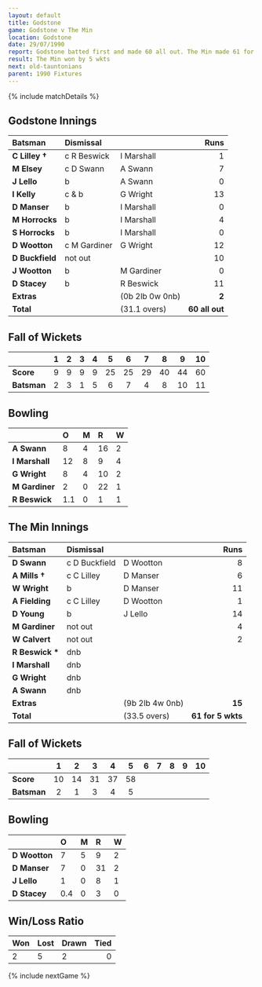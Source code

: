 ```yaml
---
layout: default
title: Godstone
game: Godstone v The Min
location: Godstone
date: 29/07/1990
report: Godstone batted first and made 60 all out. The Min made 61 for 5 wkts in reply
result: The Min won by 5 wkts
next: old-tauntonians
parent: 1990 Fixtures
---
```


{% include matchDetails %}

## Godstone Innings

| Batsman | Dismissal |  | Runs |
|:---|:---|---|---:|
| **C Lilley &#8224;** | c R Beswick | I Marshall | 1 |
| **M Elsey** | c D Swann | A Swann | 7 |
| **J Lello** | b | A Swann | 0 |
| **I Kelly** | c & b | G Wright | 13 |
| **D Manser** | b | I Marshall | 0 |
| **M Horrocks** | b | I Marshall | 4 |
| **S Horrocks** | b | I Marshall | 0 |
| **D Wootton** | c M Gardiner | G Wright | 12 |
| **D Buckfield** | not out |  | 10 |
| **J Wootton** | b | M Gardiner | 0 |
| **D Stacey** | b | R Beswick | 11 |
| **Extras** | | (0b 2lb 0w 0nb) | **2** |
| **Total** | | (31.1 overs) | **60 all out** |

## Fall of Wickets

| | 1 | 2 | 3 | 4 | 5 | 6 | 7 | 8 | 9 | 10 |
|---|:---:|:---:|:---:|:---:|:---:|:---:|:---:|:---:|:---:|:---:|
| **Score** | 9 | 9 | 9 | 9 | 25 | 25 | 29 | 40 | 44 | 60 |
| **Batsman** | 2 | 3 | 1 | 5 | 6 | 7 | 4 | 8 | 10 | 11 |

## Bowling

| | O | M | R | W |
|---|:---|:---|:---|:---|
| **A Swann** | 8 | 4 | 16 | 2 |
| **I Marshall** | 12 | 8 | 9 | 4 |
| **G Wright** | 8 | 4 | 10 | 2 |
| **M Gardiner** | 2 | 0 | 22 | 1 |
| **R Beswick** | 1.1 | 0 | 1 | 1 |

## The Min Innings

| Batsman | Dismissal |  | Runs |
|:---|:---|---|---:|
| **D Swann** | c D Buckfield | D Wootton | 8 |
| **A Mills &#8224;** | c C Lilley | D Manser | 6 |
| **W Wright** | b | D Manser | 11 |
| **A Fielding** | c C Lilley | D Wootton | 1 |
| **D Young** | b | J Lello | 14 |
| **M Gardiner** | not out |  | 4 |
| **W Calvert** | not out |  | 2 |
| **R Beswick &#42;** | dnb |  |  |
| **I Marshall** | dnb |  |  |
| **G Wright** | dnb |  |  |
| **A Swann** | dnb |  |  |
| **Extras** | | (9b 2lb 4w 0nb) | **15** |
| **Total** | | (33.5 overs) | **61 for 5 wkts** |

## Fall of Wickets

| | 1 | 2 | 3 | 4 | 5 | 6 | 7 | 8 | 9 | 10 |
|---|:---:|:---:|:---:|:---:|:---:|:---:|:---:|:---:|:---:|:---:|
| **Score** | 10 | 14 | 31 | 37 | 58 |  |  |  |  |  |
| **Batsman** | 2 | 1 | 3 | 4 | 5 |  |  |  |  |  |

## Bowling

| | O | M | R | W |
|---|:---|:---|:---|:---|
| **D Wootton** | 7 | 5 | 9 | 2 |
| **D Manser** | 7 | 0 | 31 | 2 |
| **J Lello** | 1 | 0 | 8 | 1 |
| **D Stacey** | 0.4 | 0 | 3 | 0 |

## Win/Loss Ratio

| Won | Lost | Drawn | Tied |
|:---|:---|:---|---:|
| 2 | 5 | 2 | 0 |

{% include nextGame %}